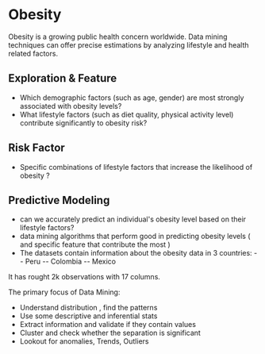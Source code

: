 # Obesity

Obesity is a growing public health concern worldwide. 
Data mining techniques can offer precise estimations by analyzing lifestyle and health related factors. 

## Exploration & Feature

- Which demographic factors (such as age, gender) are most strongly associated with obesity levels?
- What lifestyle factors (such as diet quality, physical activity level) contribute significantly to obesity risk?

## Risk Factor

- Specific combinations of lifestyle factors that increase the likelihood of obesity ?

## Predictive Modeling
- can we accurately predict an individual's obesity level based on their lifestyle factors?
- data mining algorithms that perform good in predicting obesity levels ( and specific feature that contribute the most )
- The datasets contain information about the obesity data in 3 countries:
-- Peru
-- Colombia
-- Mexico

It has rought 2k observations with 17 columns.


The primary focus of Data Mining:

- Understand distribution , find the patterns
- Use some descriptive and inferential stats 
- Extract information and validate if they contain values
- Cluster and check whether the separation is significant
- Lookout for anomalies, Trends, Outliers
